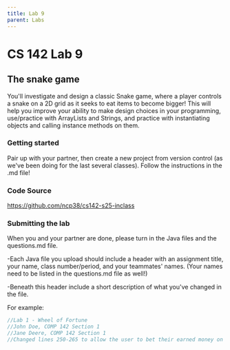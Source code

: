 ```yaml
---
title: Lab 9
parent: Labs
---
```


# CS 142 Lab 9

## The snake game

You'll investigate and design a classic Snake game, where a player controls a snake on a 2D grid as it seeks to eat items to become bigger!  This will help you improve your ability to make design choices in your programming, use/practice with ArrayLists and Strings, and practice with instantiating objects and calling instance methods on them.

### Getting started

Pair up with your partner, then create a new project from version control (as we've been doing for the last several classes).  Follow the instructions in the .md file!

### Code Source

https://github.com/ncp38/cs142-s25-inclass

### Submitting the lab

When you and your partner are done, please turn in the Java files and the questions.md file. 

-Each Java file you upload should include a header with an assignment title, your name, class number/period, and your teammates' names.  (Your names need to be listed in the questions.md file as well!)

-Beneath this header include a short description of what you've changed in the file.

For example:

```java
//Lab 1 - Wheel of Fortune
//John Doe, COMP 142 Section 1
//Jane Deere, COMP 142 Section 1
//Changed lines 250-265 to allow the user to bet their earned money on a letter.
```